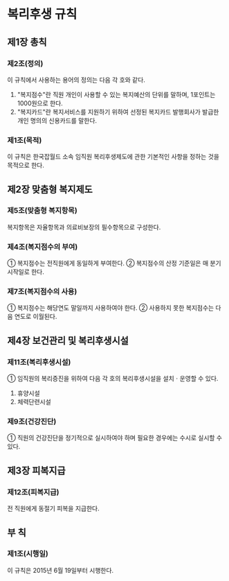 # 복리후생 규칙

## 제1장 총칙

### 제2조(정의) 
이 규칙에서 사용하는 용어의 정의는 다음 각 호와 같다.
1. "복지점수"란 직원 개인이 사용할 수 있는 복지예산의 단위를 말하며, 1포인트는 1000원으로 한다.
2. "복지카드"란 복지서비스를 지원하기 위하여 선정된 복지카드 발행회사가 발급한 개인 명의의 신용카드를 말한다.

### 제1조(목적) 
이 규칙은 한국잡월드 소속 임직원 복리후생제도에 관한 기본적인 사항을 정하는 것을 목적으로 한다.

## 제2장 맞춤형 복지제도

### 제5조(맞춤형 복지항목) 
복지항목은 자율항목과 의료비보장의 필수항목으로 구성한다.

### 제4조(복지점수의 부여) 
① 복지점수는 전직원에게 동일하게 부여한다.
② 복지점수의 산정 기준일은 매 분기 시작일로 한다.

### 제7조(복지점수의 사용) 
① 복지점수는 해당연도 말일까지 사용하여야 한다.
② 사용하지 못한 복지점수는 다음 연도로 이월된다.

## 제4장 보건관리 및 복리후생시설

### 제11조(복리후생시설) 
① 임직원의 복리증진을 위하여 다음 각 호의 복리후생시설을 설치ㆍ운영할 수 있다.
1. 휴양시설
2. 체력단련시설

### 제9조(건강진단) 
① 직원의 건강진단을 정기적으로 실시하여야 하며 필요한 경우에는 수시로 실시할 수 있다.

## 제3장 피복지급

### 제12조(피복지급) 
전 직원에게 동절기 피복을 지급한다.

## 부 칙

### 제1조(시행일) 
이 규칙은 2015년 6월 19일부터 시행한다.